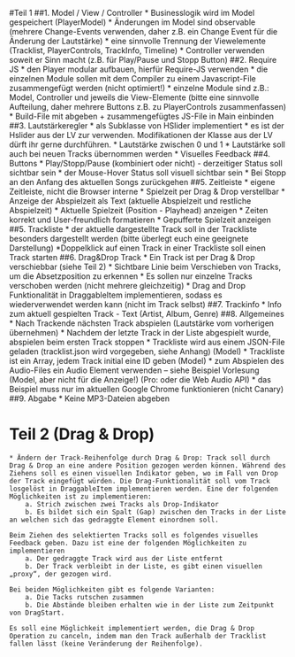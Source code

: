 #Teil 1
##1. Model / View / Controller
	* Businesslogik wird im Model gespeichert (PlayerModel)
	* Änderungen im Model sind observable (mehrere Change-Events verwenden, daher z.B. ein Change Event für die Änderung der Lautstärke)
	* eine sinnvolle Trennung der Viewelemente (Tracklist, PlayerControls, TrackInfo, Timeline)
	* Controller verwenden soweit er Sinn macht (z.B. für Play/Pause und Stopp Button)
##2. Require JS
	* den Player modular aufbauen, hierfür Require-JS verwenden
	* die einzelnen Module sollen mit dem Compiler zu einem Javascript-File zusammengefügt werden (nicht optimiert!)
	* einzelne Module sind z.B.: Model, Controller und jeweils die View-Elemente (bitte eine sinnvolle Aufteilung, daher mehrere Buttons z.B. zu PlayerControls zusammenfassen)
	* Build-File mit abgeben + zusammengefügtes JS-File in Main einbinden
##3. Lautstärkeregler
	* als Subklasse von HSlider implementiert
	* es ist der Hslider aus der LV zur verwenden. Modifikationen der Klasse aus der LV dürft ihr gerne durchführen.
	* Lautstärke zwischen 0 und 1
	* Lautstärke soll auch bei neuen Tracks übernommen werden
	* Visuelles Feedback
##4. Buttons
	* Play/Stopp/Pause (kombiniert oder nicht) - derzeitiger Status soll sichtbar sein
	* der Mouse-Hover Status soll visuell sichtbar sein
	* Bei Stopp an den Anfang des aktuellen Songs zurückgehen
##5. Zeitleiste
	* eigene Zeitleiste, nicht die Browser interne
	* Spielzeit per Drag & Drop verstellbar
	* Anzeige der Abspielzeit als Text (aktuelle Abspielzeit und restliche Abspielzeit)
	* Aktuelle Spielzeit (Position - Playhead) anzeigen
	* Zeiten korrekt und User-freundlich formatieren
	* Gepufferte Spielzeit anzeigen
##5. Trackliste
	* der aktuelle dargestellte Track soll in der Trackliste besonders dargestellt werden (bitte überlegt euch eine geeignete Darstellung)
	*Doppelklick auf einen Track in einer Trackliste soll einen Track starten
##6. Drag&Drop Track
	* Ein Track ist per Drag & Drop verschiebbar (siehe Teil 2)
	* Sichtbare Linie beim Verschieben von Tracks, um die Absetzposition zu erkennen
	* Es sollen nur einzelne Tracks verschoben werden (nicht mehrere gleichzeitig)
	* Drag and Drop Funktionalität in DraggableItem implementieren, sodass es wiederverwendet werden kann (nicht im Track selbst)
##7. Trackinfo
	* Info zum aktuell gespielten Track - Text (Artist, Album, Genre)
##8. Allgemeines
	* Nach Trackende nächsten Track abspielen (Lautstärke vom vorherigen übernehmen)
	* Nachdem der letzte Track in der Liste abgespielt wurde, abspielen beim ersten Track stoppen
	* Trackliste wird aus einem JSON-File geladen (tracklist.json wird vorgegeben, siehe Anhang) (Model)
	* Trackliste ist ein Array, jedem Track initial eine ID geben (Model)
	* zum Abspielen des Audio-Files ein Audio Element verwenden – siehe Beispiel Vorlesung (Model, aber nicht für die Anzeige!) (Pro: oder die Web Audio API)
	* das Beispiel muss nur im aktuellen Google Chrome funktionieren (nicht Canary)
##9. Abgabe
	* Keine MP3-Dateien abgeben

# Teil 2 (Drag & Drop)
	* Ändern der Track-Reihenfolge durch Drag & Drop: Track soll durch Drag & Drop an eine andere Position gezogen werden können. Während des Ziehens soll es einen visuellen Indikator geben, wo im Fall von Drop der Track eingefügt würden. Die Drag-Funktionalität soll vom Track losgelöst in DraggableItem implementieren werden. Eine der folgenden Möglichkeiten ist zu implementieren:
		a. Strich zwischen zwei Tracks als Drop-Indikator
		b. Es bildet sich ein Spalt (Gap) zwischen den Tracks in der Liste an welchen sich das gedraggte Element einordnen soll.
	
	Beim Ziehen des selektierten Tracks soll es folgendes visuelles Feedback geben. Dazu ist eine der folgenden Möglichkeiten zu implementieren
		a. Der gedraggte Track wird aus der Liste entfernt
		b. Der Track verbleibt in der Liste, es gibt einen visuellen „proxy“, der gezogen wird.

	Bei beiden Möglichkeiten gibt es folgende Varianten:
		a. Die Tacks rutschen zusammen
		b. Die Abstände bleiben erhalten wie in der Liste zum Zeitpunkt von DragStart.

	Es soll eine Möglichkeit implementiert werden, die Drag & Drop Operation zu canceln, indem man den Track außerhalb der Tracklist fallen lässt (keine Veränderung der Reihenfolge).
